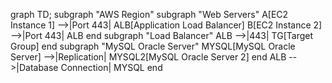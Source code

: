 graph TD;
  subgraph "AWS Region"
    subgraph "Web Servers"
      A[EC2 Instance 1] -->|Port 443| ALB[Application Load Balancer]
      B[EC2 Instance 2] -->|Port 443| ALB
    end
    subgraph "Load Balancer"
      ALB -->|443| TG[Target Group]
    end
    subgraph "MySQL Oracle Server"
      MYSQL[MySQL Oracle Server] -->|Replication| MYSQL2[MySQL Oracle Server 2]
    end
    ALB -->|Database Connection| MYSQL
  end
